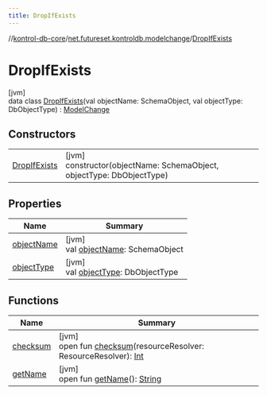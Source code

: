 ```yaml
---
title: DropIfExists
---
```

//[kontrol-db-core](../../../index.html)/[net.futureset.kontroldb.modelchange](../index.html)/[DropIfExists](index.html)



# DropIfExists



[jvm]\
data class [DropIfExists](index.html)(val objectName: SchemaObject, val objectType: DbObjectType) : [ModelChange](../-model-change/index.html)



## Constructors


| | |
|---|---|
| [DropIfExists](-drop-if-exists.html) | [jvm]<br>constructor(objectName: SchemaObject, objectType: DbObjectType) |


## Properties


| Name | Summary |
|---|---|
| [objectName](object-name.html) | [jvm]<br>val [objectName](object-name.html): SchemaObject |
| [objectType](object-type.html) | [jvm]<br>val [objectType](object-type.html): DbObjectType |


## Functions


| Name | Summary |
|---|---|
| [checksum](../-model-change/checksum.html) | [jvm]<br>open fun [checksum](../-model-change/checksum.html)(resourceResolver: ResourceResolver): [Int](https://kotlinlang.org/api/latest/jvm/stdlib/kotlin/-int/index.html) |
| [getName](../-model-change/get-name.html) | [jvm]<br>open fun [getName](../-model-change/get-name.html)(): [String](https://kotlinlang.org/api/latest/jvm/stdlib/kotlin/-string/index.html) |

